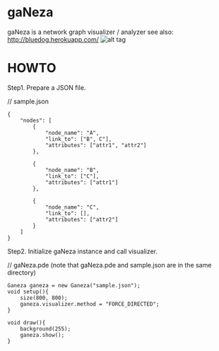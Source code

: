 gaNeza
======
gaNeza is a network graph visualizer / analyzer
see also: http://bluedog.herokuapp.com/
![alt tag](http://bluedog.herokuapp.com/acd.png)

HOWTO
======
Step1. Prepare a JSON file.

// sample.json
```
{
	"nodes": [
		{
			"node_name": "A",
			"link_to": ["B", C"],
			"attributes": ["attr1", "attr2"]
		},

		{
			"node_name": "B",
			"link_to": ["C"],
			"attributes": ["attr1"]
		},

		{
			"node_name": "C",
			"link_to": [],
			"attributes": ["attr2"]
		}
	]
}
```
Step2. Initialize gaNeza instance and call visualizer.

// gaNeza.pde (note that gaNeza.pde and sample.json are in the same directory)
```
Ganeza ganeza = new Ganeza("sample.json");
void setup(){
	size(800, 800);
	ganeza.visualizer.method = "FORCE_DIRECTED";
}

void draw(){
	background(255);
	ganeza.show();
}
```